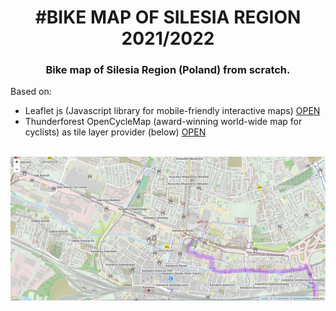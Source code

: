 
<h1 align="center"> #BIKE MAP OF SILESIA REGION 2021/2022 </h1>

<h3 align="center">Bike map of Silesia Region (Poland) from scratch.</h3> Based on:
<ul>
<li>
Leaflet js (Javascript library for mobile-friendly interactive maps) <a href="https://leafletjs.com/">OPEN</a> </li>
<li> Thunderforest OpenCycleMap (award-winning world-wide map for cyclists) as tile layer provider (below)
<a href="https://www.thunderforest.com/maps/opencyclemap/">OPEN</a>
</li>
</ul> 
<div align="center">
<br>
<img src="basic.png">
</div>
